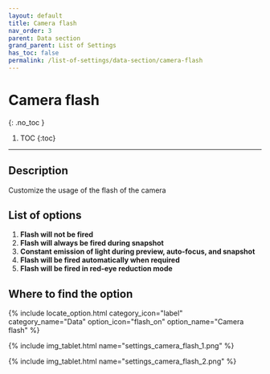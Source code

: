 ```yaml
---
layout: default
title: Camera flash
nav_order: 3
parent: Data section
grand_parent: List of Settings
has_toc: false
permalink: /list-of-settings/data-section/camera-flash
---
```


# Camera flash
{: .no_toc }

1. TOC
{:toc}

---

## Description
Customize the usage of the flash of the camera

## List of options
1. **Flash will not be fired**
1. **Flash will always be fired during snapshot**
1. **Constant emission of light during preview, auto-focus, and snapshot**
1. **Flash will be fired automatically when required**
1. **Flash will be fired in red-eye reduction mode**

## Where to find the option
{% include locate_option.html category_icon="label" category_name="Data" option_icon="flash_on" option_name="Camera flash" %}

{% include img_tablet.html name="settings_camera_flash_1.png" %}

{% include img_tablet.html name="settings_camera_flash_2.png" %}
